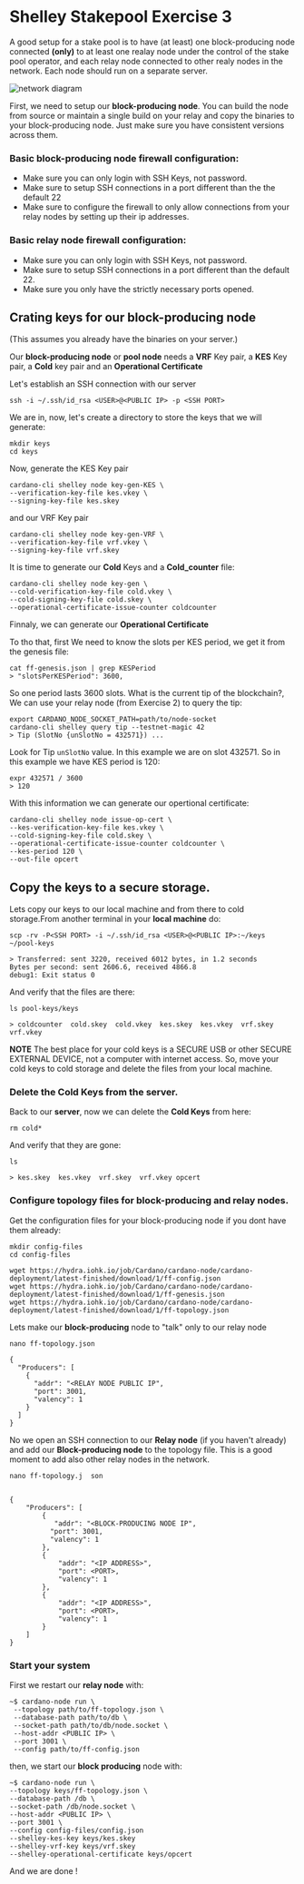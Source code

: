# Shelley Stakepool Exercise 3


A good setup for a stake pool is to have (at least) one block-producing node connected __(only)__ to at least one realay node under the control of the stake pool operator, and each relay node connected to other realy nodes in the network. Each node should run on a separate server.

![network diagram](producer-relay-diagram.png)

First, we need to setup our __block-producing node__. You can build the node from source or maintain a single build on your relay and copy the binaries to your block-producing node. Just make sure you have consistent versions across them.

### Basic block-producing node firewall configuration:

* Make sure you can only login with SSH Keys, not password.
* Make sure to setup SSH connections in a port different than the the default 22
* Make sure to configure the firewall to only allow connections from your relay nodes by setting up their ip addresses.

### Basic relay node firewall configuration:

 * Make sure you can only login with SSH Keys, not password.
 * Make sure to setup SSH connections in a port different than the default 22.
 * Make sure you only have the strictly necessary ports opened.

## Crating keys for our block-producing node

(This assumes you already have the binaries on your server.)

Our __block-producing node__ or __pool node__ needs a __VRF__ Key pair, a __KES__ Key pair, a __Cold__ key pair and an __Operational Certificate__

Let's establish an SSH connection with our server

    ssh -i ~/.ssh/id_rsa <USER>@<PUBLIC IP> -p <SSH PORT>

We are in, now, let's create a directory to store the keys that we will generate:

    mkdir keys
    cd keys

Now, generate the KES Key pair

    cardano-cli shelley node key-gen-KES \
    --verification-key-file kes.vkey \
    --signing-key-file kes.skey

and our VRF Key pair

    cardano-cli shelley node key-gen-VRF \
    --verification-key-file vrf.vkey \
    --signing-key-file vrf.skey

It is time to generate our __Cold__ Keys and a __Cold_counter__ file:

    cardano-cli shelley node key-gen \
    --cold-verification-key-file cold.vkey \
    --cold-signing-key-file cold.skey \
    --operational-certificate-issue-counter coldcounter

Finnaly, we can generate our __Operational Certificate__

To tho that, first We need to know the slots per KES period, we get it from the genesis file:

    cat ff-genesis.json | grep KESPeriod
    > "slotsPerKESPeriod": 3600,

So one period lasts 3600 slots. What is the current tip of the blockchain?,
We can use your relay node (from Exercise 2) to query the tip:

    export CARDANO_NODE_SOCKET_PATH=path/to/node-socket
    cardano-cli shelley query tip --testnet-magic 42
    > Tip (SlotNo {unSlotNo = 432571}) ...

Look for Tip `unSlotNo` value. In this example we are on slot 432571. So in this example we have KES period is 120:

    expr 432571 / 3600
    > 120

With this information we can generate our opertional certificate:

    cardano-cli shelley node issue-op-cert \
    --kes-verification-key-file kes.vkey \
    --cold-signing-key-file cold.skey \
    --operational-certificate-issue-counter coldcounter \
    --kes-period 120 \
    --out-file opcert

## Copy the keys to a secure storage.

Lets copy our keys to our local machine and from there to cold storage.From another terminal in your __local machine__ do:

    scp -rv -P<SSH PORT> -i ~/.ssh/id_rsa <USER>@<PUBLIC IP>:~/keys ~/pool-keys

    > Transferred: sent 3220, received 6012 bytes, in 1.2 seconds
    Bytes per second: sent 2606.6, received 4866.8
    debug1: Exit status 0

And verify that the files are there:

    ls pool-keys/keys

    > coldcounter  cold.skey  cold.vkey  kes.skey  kes.vkey  vrf.skey  vrf.vkey


__NOTE__ The best place for your cold keys is a SECURE USB or other SECURE EXTERNAL DEVICE, not a computer with internet access. So, move your cold keys to cold storage and delete the files from your local machine.       

### Delete the Cold Keys from the server.

Back to our __server__, now we can delete the __Cold Keys__ from here:

    rm cold*

And verify that they are gone:

    ls

    > kes.skey  kes.vkey  vrf.skey  vrf.vkey opcert

### Configure topology files for block-producing and relay nodes.

Get the configuration files for your block-producing node if you dont have them already:

    mkdir config-files
    cd config-files     

    wget https://hydra.iohk.io/job/Cardano/cardano-node/cardano-deployment/latest-finished/download/1/ff-config.json
    wget https://hydra.iohk.io/job/Cardano/cardano-node/cardano-deployment/latest-finished/download/1/ff-genesis.json
    wget https://hydra.iohk.io/job/Cardano/cardano-node/cardano-deployment/latest-finished/download/1/ff-topology.json


Lets make our __block-producing__ node to "talk" only to our relay node

	nano ff-topology.json

	{
	  "Producers": [
	    {
	      "addr": "<RELAY NODE PUBLIC IP",
	      "port": 3001,
	      "valency": 1
	    }
	  ]
	}

No we open an SSH connection to our __Relay node__ (if you haven't already) and add our __Block-producing node__ to the topology file.
This is a good moment to add also other relay nodes in the network.

    nano ff-topology.j	son


	{
		"Producers": [
			{
			   "addr": "<BLOCK-PRODUCING NODE IP",
		      "port": 3001,
		      "valency": 1
			},
			{
				"addr": "<IP ADDRESS>",
				"port": <PORT>,
				"valency": 1
			},
			{
				"addr": "<IP ADDRESS>",
				"port": <PORT>,
				"valency": 1
			}
		]
	}

### Start your system

First we restart our __relay node__ with:

	~$ cardano-node run \
	 --topology path/to/ff-topology.json \
	 --database-path path/to/db \
	 --socket-path path/to/db/node.socket \
	 --host-addr <PUBLIC IP> \
	 --port 3001 \
	 --config path/to/ff-config.json

then, we start our __block producing__ node with:

	~$ cardano-node run \
	--topology keys/ff-topology.json \
	--database-path /db \
	--socket-path /db/node.socket \
	--host-addr <PUBLIC IP> \
	--port 3001 \
	--config config-files/config.json
	--shelley-kes-key keys/kes.skey
	--shelley-vrf-key keys/vrf.skey
	--shelley-operational-certificate keys/opcert


And we are done !
